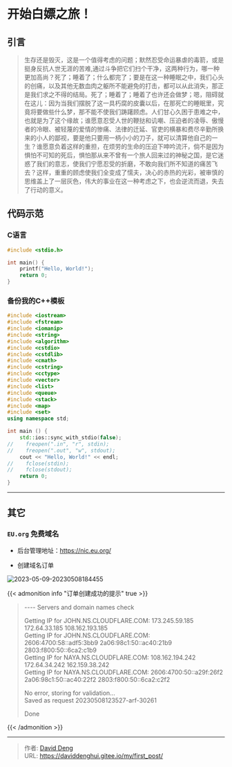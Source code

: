# 开始白嫖之旅！


<!--more-->

## 引言

> 生存还是毁灭，这是一个值得考虑的问题；默然忍受命运暴虐的毒箭，或是挺身反抗人世无涯的苦难,通过斗争把它们扫个干净，这两种行为，哪一种更加高尚？死了；睡着了；什么都完了；要是在这一种睡眠之中，我们心头的创痛，以及其他无数血肉之躯所不能避免的打击，都可以从此消失，那正是我们求之不得的结局。死了；睡着了；睡着了也许还会做梦；嗯，阻碍就在这儿：因为当我们摆脱了这一具朽腐的皮囊以后，在那死亡的睡眠里，究竟将要做些什么梦，那不能不使我们踌躇顾虑。人们甘心久困于患难之中，也就是为了这个缘故；谁愿意忍受人世的鞭挞和讥嘲、压迫者的凌辱、傲慢者的冷眼、被轻蔑的爱情的惨痛、法律的迁延、官吏的横暴和费尽辛勤所换来的小人的鄙视，要是他只要用一柄小小的刀子，就可以清算他自己的一生？谁愿意负着这样的重担，在烦劳的生命的压迫下呻吟流汗，倘不是因为惧怕不可知的死后，惧怕那从来不曾有一个旅人回来过的神秘之国，是它迷惑了我们的意志，使我们宁愿忍受的折磨，不敢向我们所不知道的痛苦飞去？这样，重重的顾虑使我们全变成了懦夫，决心的赤热的光彩，被审慎的思维盖上了一层灰色，伟大的事业在这一种考虑之下，也会逆流而退，失去了行动的意义。


## 代码示范

### C语言
```c
#include <stdio.h>

int main() {
    printf("Hello, World!");
    return 0;
}
```

### 备份我的C++模板
```c++
#include <iostream>
#include <fstream>
#include <iomanip>
#include <string>
#include <algorithm>
#include <cstdio>
#include <cstdlib>
#include <cmath>
#include <cstring>
#include <cctype>
#include <vector>
#include <list>
#include <queue>
#include <stack>
#include <map>
#include <set>
using namespace std;

int main () {
    std::ios::sync_with_stdio(false);
//    freopen(".in", "r", stdin);
//    freopen(".out", "w", stdout);
    cout << "Hello, World!" << endl;
//    fclose(stdin);
//    fclose(stdout);
    return 0;
}
```

---

## 其它

### `EU.org` 免费域名


- 后台管理地址：<https://nic.eu.org/>

- 创建域名订单

![2023-05-09-20230508184455](https://img.source.host.covear.top/2023-05-09-20230508184455.png "订单创建成功")

{{< admonition info "订单创建成功的提示" true >}}

>\-\-\-\- Servers and domain names check 
> 
>Getting IP for JOHN.NS.CLOUDFLARE.COM: 173.245.59.185 172.64.33.185 108.162.193.185  
>Getting IP for JOHN.NS.CLOUDFLARE.COM: 2606:4700:58::adf5:3bb9 2a06:98c1:50::ac40:21b9 2803:f800:50::6ca2:c1b9  
>Getting IP for NAYA.NS.CLOUDFLARE.COM: 108.162.194.242 172.64.34.242 162.159.38.242  
>Getting IP for NAYA.NS.CLOUDFLARE.COM: 2606:4700:50::a29f:26f2 2a06:98c1:50::ac40:22f2 2803:f800:50::6ca2:c2f2  
>  
>  
>No error, storing for validation...  
>Saved as request 20230508123527-arf-30261  
>  
>Done  

{{< /admonition >}}


---

> 作者: [David Deng](https://covear.top/)  
> URL: https://daviddenghui.gitee.io/my/first_post/  

